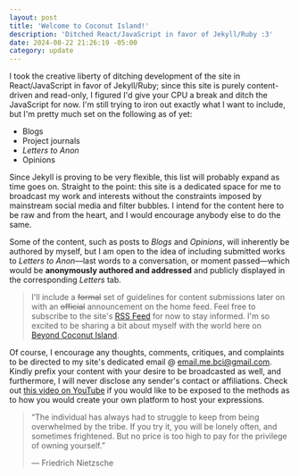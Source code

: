 ```yaml
---
layout: post
title: 'Welcome to Coconut Island!'
description: 'Ditched React/JavaScript in favor of Jekyll/Ruby :3'
date: 2024-08-22 21:26:19 -05:00
category: update
---
```


I took the creative liberty of ditching development of the site in React/JavaScript in favor of Jekyll/Ruby; since this site is purely content-driven and read-only, I figured I'd give your CPU a break and ditch the JavaScript for now. I'm still trying to iron out exactly what I want to include, but I'm pretty much set on the following as of yet:

- Blogs
- Project journals
- _Letters to Anon_
- Opinions

Since Jekyll is proving to be very flexible, this list will probably expand as time goes on. Straight to the point: this site is a dedicated space for me to broadcast my work and interests without the constraints imposed by mainstream social media and filter bubbles. I intend for the content here to be raw and from the heart, and I would encourage anybody else to do the same.

Some of the content, such as posts to _Blogs_ and _Opinions_, will inherently be authored by myself, but I am open to the idea of including submitted works to _Letters to Anon_—last words to a conversation, or moment passed—which would be **anonymously authored and addressed** and publicly displayed in the corresponding _Letters_ tab.

> I'll include a ~~formal~~ set of guidelines for content submissions later on with an ~~official~~ announcement on the home feed. Feel free to subscribe to the site's [RSS Feed](beyondcoconutisland.blog/feed.xml) for now to stay informed. I'm so excited to be sharing a bit about myself with the world here on [Beyond Coconut Island](beyondcoconutisland.blog).

Of course, I encourage any thoughts, comments, critiques, and complaints to be directed to my site's dedicated email @ [email.me.bci@gmail.com](email.me.bci@gmail.com). Kindly prefix your content with your desire to be broadcasted as well, and furthermore, I will never disclose any sender's contact or affiliations. Check out [this video on YouTube](https://www.youtube.com/watch?v=zswyWBtF-7Y&t=555s) if you would like to be exposed to the methods as to how you would create your own platform to host your expressions.

> “The individual has always had to struggle to keep from being overwhelmed by the tribe. If you try it, you will be lonely often, and sometimes frightened. But no price is too high to pay for the privilege of owning yourself.”
>
> — Friedrich Nietzsche
